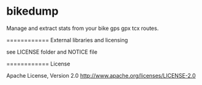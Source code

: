 bikedump
============

Manage and extract stats from your bike gps gpx tcx routes.

============
External libraries and licensing

see LICENSE folder and NOTICE file

============
License

Apache License, Version 2.0 http://www.apache.org/licenses/LICENSE-2.0
